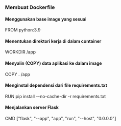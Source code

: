 ### Membuat Dockerfile

#### Menggunakan base image yang sesuai

FROM python:3.9

#### Menentukan direktori kerja di dalam container

WORKDIR /app

#### Menyalin (COPY) data aplikasi ke dalam image

COPY . /app

#### Menginstal dependensi dari file requirements.txt

RUN pip install --no-cache-dir -r requirements.txt

#### Menjalankan server Flask

CMD ["flask", "--app", "app", "run", "--host", "0.0.0.0"]

